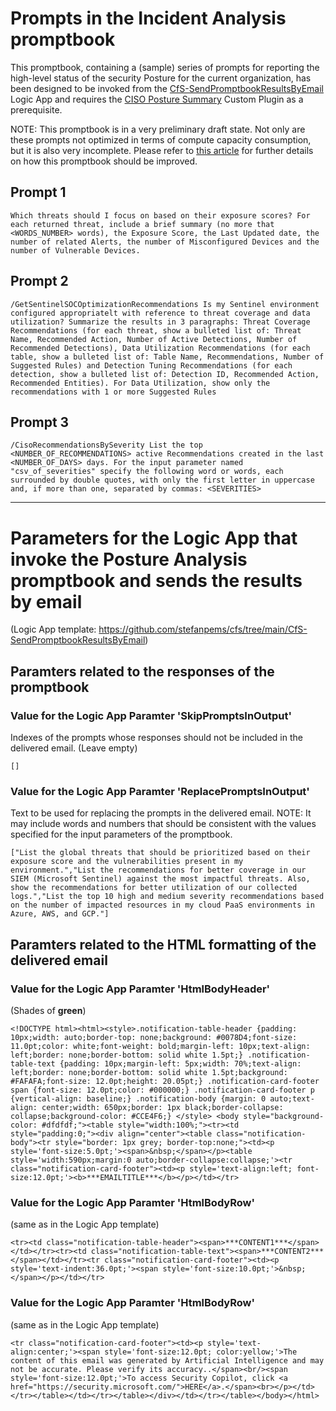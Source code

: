 # Prompts in the Incident Analysis promptbook

This promptbook, containing a (sample) series of prompts for reporting the high-level status of the security Posture for the current organization, has been designed to be invoked from the [CfS-SendPromptbookResultsByEmail](https://github.com/stefanpems/cfs/tree/main/CfS-SendPromptbookResultsByEmail) Logic App and requires the [CISO Posture Summary](https://github.com/stefanpems/cfs/blob/main/ciso-reporting/ciso-posture-summary-man.yaml) Custom Plugin as a prerequisite.

NOTE: This promptbook is in a very preliminary draft state. Not only are these prompts not optimized in terms of compute capacity consumption, but it is also very incomplete. Please refer to [this article](https://www.linkedin.com/pulse/periodic-reporting-security-managers-cisos-using-stefano-pescosolido-fm80f/) for further details on how this promptbook should be improved.

## Prompt 1
```
Which threats should I focus on based on their exposure scores? For each returned threat, include a brief summary (no more that <WORDS_NUMBER> words), the Exposure Score, the Last Updated date, the number of related Alerts, the number of Misconfigured Devices and the number of Vulnerable Devices.
```

## Prompt 2
```
/GetSentinelSOCOptimizationRecommendations Is my Sentinel environment configured appropriatelt with reference to threat coverage and data utilization? Summarize the results in 3 paragraphs: Threat Coverage Recommendations (for each threat, show a bulleted list of: Threat Name, Recommended Action, Number of Active Detections, Number of Recommended Detections), Data Utilization Recommendations (for each table, show a bulleted list of: Table Name, Recommendations, Number of Suggested Rules) and Detection Tuning Recommendations (for each detection, show a bulleted list of: Detection ID, Recommended Action, Recommended Entities). For Data Utilization, show only the recommendations with 1 or more Suggested Rules
```

## Prompt 3
```
/CisoRecommendationsBySeverity List the top <NUMBER_OF_RECOMMENDATIONS> active Recommendations created in the last <NUMBER_OF_DAYS> days. For the input parameter named "csv_of_severities" specify the following word or words, each surrounded by double quotes, with only the first letter in uppercase and, if more than one, separated by commas: <SEVERITIES>
```


---

# Parameters for the Logic App that invoke the Posture Analysis promptbook and sends the results by email
(Logic App template: https://github.com/stefanpems/cfs/tree/main/CfS-SendPromptbookResultsByEmail)


## Paramters related to the responses of the promptbook


### Value for the Logic App Paramter 'SkipPromptsInOutput' 
Indexes of the prompts whose responses should not be included in the delivered email. 
(Leave empty)
```
[]
```

### Value for the Logic App Paramter 'ReplacePromptsInOutput' 
Text to be used for replacing the prompts in the delivered email. 
NOTE: It may include words and numbers that should be consistent with the values specified for the input parameters of the promptbook.  
```
["List the global threats that should be prioritized based on their exposure score and the vulnerabilities present in my environment.","List the recommendations for better coverage in our SIEM (Microsoft Sentinel) against the most impactful threats. Also, show the recommendations for better utilization of our collected logs.","List the top 10 high and medium severity recommendations based on the number of impacted resources in my cloud PaaS environments in Azure, AWS, and GCP."]
```


## Paramters related to the HTML formatting of the delivered email


### Value for the Logic App Paramter 'HtmlBodyHeader' 
(Shades of **green**)
```
<!DOCTYPE html><html><style>.notification-table-header {padding: 10px;width: auto;border-top: none;background: #0078D4;font-size: 11.0pt;color: white;font-weight: bold;margin-left: 10px;text-align: left;border: none;border-bottom: solid white 1.5pt;} .notification-table-text {padding: 10px;margin-left: 5px;width: 70%;text-align: left;border: none;border-bottom: solid white 1.5pt;background: #FAFAFA;font-size: 12.0pt;height: 20.05pt;} .notification-card-footer span {font-size: 12.0pt;color: #000000;} .notification-card-footer p {vertical-align: baseline;} .notification-body {margin: 0 auto;text-align: center;width: 650px;border: 1px black;border-collapse: collapse;background-color: #CCE4F6;} </style> <body style="background-color: #dfdfdf;"><table style="width:100%;"><tr><td style="padding:0;"><div align="center"><table class="notification-body"><tr style="border: 1px grey; border-top:none;"><td><p style='font-size:5.0pt;'><span>&nbsp;</span></p><table style='width:590px;margin:0 auto;border-collapse:collapse;'><tr class="notification-card-footer"><td><p style='text-align:left; font-size:12.0pt;'><b>***EMAILTITLE***</b></p></td></tr>
```

### Value for the Logic App Paramter 'HtmlBodyRow' 
(same as in the Logic App template)
```
<tr><td class="notification-table-header"><span>***CONTENT1***</span></td></tr><tr><td class="notification-table-text"><span>***CONTENT2***</span></td></tr><tr class="notification-card-footer"><td><p style='text-indent:36.0pt;'><span style='font-size:10.0pt;'>&nbsp;</span></p></td></tr>
```


### Value for the Logic App Paramter 'HtmlBodyRow' 
(same as in the Logic App template)
```
<tr class="notification-card-footer"><td><p style='text-align:center;'><span style='font-size:12.0pt; color:yellow;'>The content of this email was generated by Artificial Intelligence and may not be accurate. Please verify its accuracy..</span><br/><span style='font-size:12.0pt;'>To access Security Copilot, click <a href="https://security.microsoft.com/">HERE</a>.</span><br></p></td></tr></table></td></tr></table></div></td></tr></table></body></html>
```
